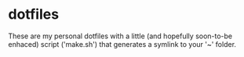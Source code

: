 # dotfiles
These are my personal dotfiles with a little (and hopefully soon-to-be enhaced) script ('make.sh') that generates a symlink to your '~' folder.